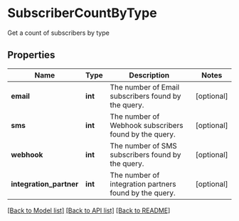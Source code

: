 # SubscriberCountByType

Get a count of subscribers by type
## Properties
Name | Type | Description | Notes
------------ | ------------- | ------------- | -------------
**email** | **int** | The number of Email subscribers found by the query. | [optional] 
**sms** | **int** | The number of Webhook subscribers found by the query. | [optional] 
**webhook** | **int** | The number of SMS subscribers found by the query. | [optional] 
**integration_partner** | **int** | The number of integration partners found by the query. | [optional] 

[[Back to Model list]](../README.md#documentation-for-models) [[Back to API list]](../README.md#documentation-for-api-endpoints) [[Back to README]](../README.md)


